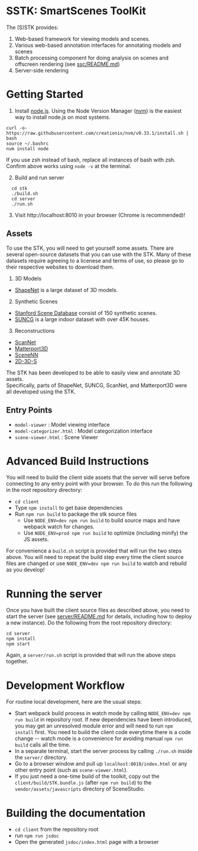 SSTK: SmartScenes ToolKit
============

The (S)STK provides:

1. Web-based framework for viewing models and scenes.
1. Various web-based annotation interfaces for annotating models and scenes
1. Batch processing component for doing analysis on scenes and offscreen rendering (see [ssc/README.md](ssc/README.md))
1. Server-side rendering

# Getting Started

1. Install [node.js](https://nodejs.org/).  Using the Node Version Manager ([nvm](https://github.com/creationix/nvm)) is the easiest way to install node.js on most systems.
```
curl -o- https://raw.githubusercontent.com/creationix/nvm/v0.33.1/install.sh | bash
source ~/.bashrc
nvm install node
```
If you use zsh instead of bash, replace all instances of bash with zsh.
Confirm above works using `node -v` at the terminal.

2. Build and run server
```
  cd stk
  ./build.sh
  cd server
  ./run.sh
```
3. Visit http://localhost:8010 in your browser (Chrome is recommended)!


## Assets
To use the STK, you will need to get yourself some assets.  There are several open-source datasets that
you can use with the STK.  Many of these datasets require agreeing to a licenese and terms of use, 
so please go to their respective websites to download them.

1. 3D Models
  - [ShapeNet](www.shapenet.org) is a large dataset of 3D models.    
2. Synthetic Scenes
  - [Stanford Scene Database](http://graphics.stanford.edu/projects/scenesynth/) consist of 150 synthetic scenes.
  - [SUNCG](suncg.cs.princeton.edu) is a large indoor dataset with over 45K houses.
3. Reconstructions
  - [ScanNet](http://www.scan-net.org/) 
  - [Matterport3D](https://github.com/niessner/Matterport)
  - [SceneNN](http://people.sutd.edu.sg/~saikit/projects/sceneNN/)
  - [2D-3D-S](http://buildingparser.stanford.edu/dataset.html)

The STK has been developed to be able to easily view and annotate 3D assets.  
Specifically, parts of ShapeNet, SUNCG, ScanNet, and Matterport3D were all developed using the STK.

## Entry Points
- `model-viewer` : Model viewing interface
- `model-categorizer.html` : Model categorization interface
- `scene-viewer.html` : Scene Viewer

Advanced Build Instructions
==================

You will need to build the client side assets that the server will serve before connecting to any entry point with your browser. To do this run the following in the root repository directory:
* `cd client`
* Type `npm install` to get base dependencies
* Run `npm run build` to package the stk source files
  * Use `NODE_ENV=dev npm run build` to build source maps and have webpack watch for changes.
  * Use `NODE_ENV=prod npm run build` to optimize (including minify) the JS assets.

For convenience a `build.sh` script is provided that will run the two steps above.
You will need to repeat the build step every time the client source files are changed or use `NODE_ENV=dev npm run build` to watch and rebuild as you develop!

Running the server
==================
Once you have built the client source files as described above, you need to start the server (see [server/README.md](server/README.md) for details, including how to deploy a new instance).
Do the following from the root repository directory:
```
cd server
npm install
npm start
```  
Again, a `server/run.sh` script is provided that will run the above steps together.

Development Workflow
======================
For routine local development, here are the usual steps:
* Start webpack build process in watch mode by calling `NODE_ENV=dev npm run build` in repository root.  If new dependencies have been introduced, you may get an unresolved module error and will need to run `npm install` first.  You need to build the client code everytime there is a code change -- watch mode is a convenience for avoiding manual `npm run build` calls all the time.
* In a separate terminal, start the server process by calling `./run.sh` inside the `server/` directory.
* Go to a browser window and pull up `localhost:8010/index.html` or any other entry point (such as `scene-viewer.html`).
* If you just need a one-time build of the toolkit, copy out the `client/build/STK.bundle.js` (after `npm run build`) to the `vendor/assets/javascripts` directory of SceneStudio.

Building the documentation
==========================
- `cd client` from the repository root
- run `npm run jsdoc`
- Open the generated `jsdoc/index.html` page with a browser

